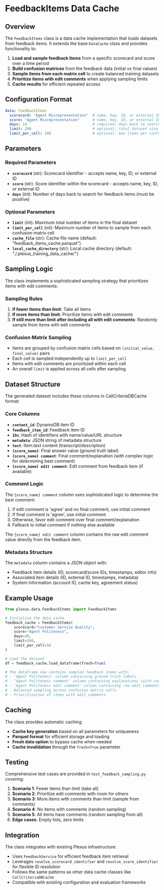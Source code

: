 # FeedbackItems Data Cache

## Overview

The `FeedbackItems` class is a data cache implementation that loads datasets from feedback items. It extends the base `DataCache` class and provides functionality to:

1. **Load and sample feedback items** from a specific scorecard and score over a time period
2. **Build confusion matrices** from the feedback data (initial vs final values)
3. **Sample items from each matrix cell** to create balanced training datasets
4. **Prioritize items with edit comments** when applying sampling limits
5. **Cache results** for efficient repeated access

## Configuration Format

```yaml
data: FeedbackItems
  scorecard: "Agent Misrepresentation"  # name, key, ID, or external ID
  score: "Agent Misrepresentation"      # name, key, ID, or external ID  
  days: 14                              # required: days back to search
  limit: 200                            # optional: total dataset size limit
  limit_per_cell: 100                   # optional: max items per confusion matrix cell
```

## Parameters

### Required Parameters
- **`scorecard`** (str): Scorecard identifier - accepts name, key, ID, or external ID
- **`score`** (str): Score identifier within the scorecard - accepts name, key, ID, or external ID
- **`days`** (int): Number of days back to search for feedback items (must be positive)

### Optional Parameters
- **`limit`** (int): Maximum total number of items in the final dataset
- **`limit_per_cell`** (int): Maximum number of items to sample from each confusion matrix cell
- **`cache_file`** (str): Cache file name (default: "feedback_items_cache.parquet")
- **`local_cache_directory`** (str): Local cache directory (default: "./.plexus_training_data_cache/")

## Sampling Logic

The class implements a sophisticated sampling strategy that prioritizes items with edit comments:

### Sampling Rules
1. **If fewer items than limit**: Take all items
2. **If more items than limit**: Prioritize items with edit comments
3. **If still more than limit after including all with edit comments**: Randomly sample from items with edit comments

### Confusion Matrix Sampling
- Items are grouped by confusion matrix cells based on `(initial_value, final_value)` pairs
- Each cell is sampled independently up to `limit_per_cell` 
- Items with edit comments are prioritized within each cell
- An overall `limit` is applied across all cells after sampling

## Dataset Structure

The generated dataset includes these columns in CallCriteriaDBCache format:

### Core Columns
- **`content_id`**: DynamoDB item ID
- **`feedback_item_id`**: Feedback item ID
- **`IDs`**: Hash of identifiers with name/value/URL structure
- **`metadata`**: JSON string of metadata structure
- **`text`**: Item.text content (transcript/description)
- **`{score_name}`**: Final answer value (ground truth label)
- **`{score_name} comment`**: Final comment/explanation (with complex logic for determining best comment)
- **`{score_name} edit comment`**: Edit comment from feedback item (if available)

### Comment Logic
The `{score_name} comment` column uses sophisticated logic to determine the best comment:
1. If edit comment is 'agree' and no final comment, use initial comment
2. If final comment is 'agree', use initial comment  
3. Otherwise, favor edit comment over final comment/explanation
4. Fallback to initial comment if nothing else available

The `{score_name} edit comment` column contains the raw edit comment value directly from the feedback item.

### Metadata Structure
The `metadata` column contains a JSON object with:
- Feedback item details (ID, scorecard/score IDs, timestamps, editor info)
- Associated item details (ID, external ID, timestamps, metadata)
- System information (account ID, cache key, agreement status)

## Example Usage

```python
from plexus.data.FeedbackItems import FeedbackItems

# Initialize the data cache
feedback_cache = FeedbackItems(
    scorecard="Customer Service Quality",
    score="Agent Politeness", 
    days=30,
    limit=500,
    limit_per_cell=50
)

# Load the dataset
df = feedback_cache.load_dataframe(fresh=True)

# The dataframe now contains sampled feedback items with:
# - 'Agent Politeness' column containing ground truth labels
# - 'Agent Politeness comment' column containing explanations (with complex logic)
# - 'Agent Politeness edit comment' column containing raw edit comments
# - Balanced sampling across confusion matrix cells
# - Prioritization of items with edit comments
```

## Caching

The class provides automatic caching:
- **Cache key generation** based on all parameters for uniqueness
- **Parquet format** for efficient storage and loading
- **Fresh data option** to bypass cache when needed
- **Cache invalidation** through the `fresh=True` parameter

## Testing

Comprehensive test cases are provided in `test_feedback_sampling.py` covering:

1. **Scenario 1**: Fewer items than limit (take all)
2. **Scenario 2**: Prioritize edit comments with room for others
3. **Scenario 3**: More items with comments than limit (sample from comments)
4. **Scenario 4**: No items with comments (random sampling)
5. **Scenario 5**: All items have comments (random sampling from all)
6. **Edge cases**: Empty lists, zero limits

## Integration

The class integrates with existing Plexus infrastructure:
- Uses `FeedbackService` for efficient feedback item retrieval
- Leverages `resolve_scorecard_identifier` and `resolve_score_identifier` for flexible ID resolution
- Follows the same patterns as other data cache classes like `CallCriteriaDBCache`
- Compatible with existing configuration and evaluation frameworks